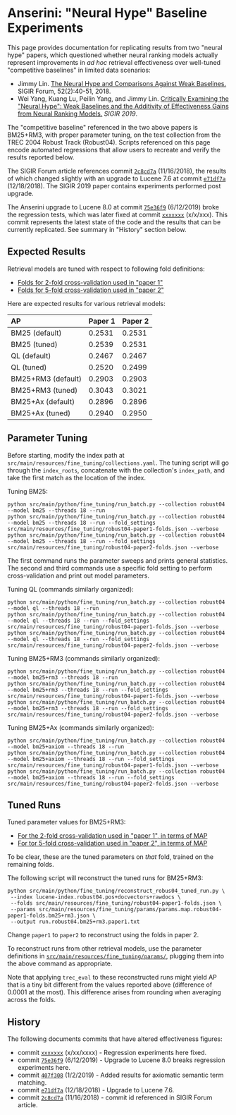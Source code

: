 # Anserini: "Neural Hype" Baseline Experiments

This page provides documentation for replicating results from two "neural hype" papers, which questioned whether neural ranking models actually represent improvements in _ad hoc_ retrieval effectiveness over well-tuned "competitive baselines" in limited data scenarios:

+ Jimmy Lin. [The Neural Hype and Comparisons Against Weak Baselines.](http://sigir.org/wp-content/uploads/2019/01/p040.pdf) SIGIR Forum, 52(2):40-51, 2018.
+ Wei Yang, Kuang Lu, Peilin Yang, and Jimmy Lin. [Critically Examining the "Neural Hype": Weak Baselines and the Additivity of Effectiveness Gains from Neural Ranking Models.](https://cs.uwaterloo.ca/~jimmylin/publications/Yang_etal_SIGIR2019.pdf) _SIGIR 2019_.

The "competitive baseline" referenced in the two above papers is BM25+RM3, with proper parameter tuning, on the test collection from the TREC 2004 Robust Track (Robust04).
Scripts referenced on this page encode automated regressions that allow users to recreate and verify the results reported below.

The SIGIR Forum article references commit [`2c8cd7a`](https://github.com/castorini/Anserini/commit/2c8cd7a550faca0fc450e4159a4a874d4795ac25) (11/16/2018), the results of which changed slightly with an upgrade to Lucene 7.6 at commit [`e71df7a`](https://github.com/castorini/Anserini/commit/e71df7aee42c7776a63b9845600a4075632fa11c) (12/18/2018).
The SIGIR 2019 paper contains experiments performed post upgrade.

The Anserini upgrade to Lucene 8.0 at commit [`75e36f9`](https://github.com/castorini/anserini/commit/75e36f97f7037d1ceb20fa9c91582eac5e974131) (6/12/2019) broke the regression tests, which was later fixed at commit [`xxxxxxx`](https://github.com/castorini/anserini/commit/xxxxxxx) (x/x/xxx).
This commit represents the latest state of the code and the results that can be currently replicated.
See summary in "History" section below.


## Expected Results

Retrieval models are tuned with respect to following fold definitions:

+ [Folds for 2-fold cross-validation used in "paper 1"](../src/main/resources/fine_tuning/robust04-paper1-folds.json)
+ [Folds for 5-fold cross-validation used in "paper 2"](../src/main/resources/fine_tuning/robust04-paper2-folds.json)

Here are expected results for various retrieval models:

AP                 | Paper 1 | Paper 2 |
:------------------|---------|---------|
BM25 (default)     |  0.2531 |  0.2531 |
BM25 (tuned)       |  0.2539 |  0.2531 |
QL (default)       |  0.2467 |  0.2467 |
QL (tuned)         |  0.2520 |  0.2499 |
BM25+RM3 (default) |  0.2903 |  0.2903 |
BM25+RM3 (tuned)   |  0.3043 |  0.3021 |
BM25+Ax (default)  |  0.2896 |  0.2896 |
BM25+Ax (tuned)    |  0.2940 |  0.2950 |


## Parameter Tuning

Before starting, modify the index path at `src/main/resources/fine_tuning/collections.yaml`.
The tuning script will go through the `index_roots`, concatenate with the collection's `index_path`, and take the first match as the location of the index.

Tuning BM25:

```
python src/main/python/fine_tuning/run_batch.py --collection robust04 --model bm25 --threads 18 --run
python src/main/python/fine_tuning/run_batch.py --collection robust04 --model bm25 --threads 18 --run --fold_settings src/main/resources/fine_tuning/robust04-paper1-folds.json --verbose
python src/main/python/fine_tuning/run_batch.py --collection robust04 --model bm25 --threads 18 --run --fold_settings src/main/resources/fine_tuning/robust04-paper2-folds.json --verbose
```

The first command runs the parameter sweeps and prints general statistics.
The second and third commands use a specific fold setting to perform cross-validation and print out model parameters.

Tuning QL (commands similarly organized):

```
python src/main/python/fine_tuning/run_batch.py --collection robust04 --model ql --threads 18 --run
python src/main/python/fine_tuning/run_batch.py --collection robust04 --model ql --threads 18 --run --fold_settings src/main/resources/fine_tuning/robust04-paper1-folds.json --verbose
python src/main/python/fine_tuning/run_batch.py --collection robust04 --model ql --threads 18 --run --fold_settings src/main/resources/fine_tuning/robust04-paper2-folds.json --verbose
```

Tuning BM25+RM3 (commands similarly organized):

```
python src/main/python/fine_tuning/run_batch.py --collection robust04 --model bm25+rm3 --threads 18 --run
python src/main/python/fine_tuning/run_batch.py --collection robust04 --model bm25+rm3 --threads 18 --run --fold_settings src/main/resources/fine_tuning/robust04-paper1-folds.json --verbose
python src/main/python/fine_tuning/run_batch.py --collection robust04 --model bm25+rm3 --threads 18 --run --fold_settings src/main/resources/fine_tuning/robust04-paper2-folds.json --verbose
```

Tuning BM25+Ax (commands similarly organized):

```
python src/main/python/fine_tuning/run_batch.py --collection robust04 --model bm25+axiom --threads 18 --run
python src/main/python/fine_tuning/run_batch.py --collection robust04 --model bm25+axiom --threads 18 --run --fold_settings src/main/resources/fine_tuning/robust04-paper1-folds.json --verbose
python src/main/python/fine_tuning/run_batch.py --collection robust04 --model bm25+axiom --threads 18 --run --fold_settings src/main/resources/fine_tuning/robust04-paper2-folds.json --verbose
```


## Tuned Runs

Tuned parameter values for BM25+RM3:

+ [For the 2-fold cross-validation used in "paper 1", in terms of MAP](../src/main/resources/fine_tuning/params/params.map.robust04-paper1-folds.bm25+rm3.json)
+ [For tor 5-fold cross-validation used in "paper 2", in terms of MAP](../src/main/resources/fine_tuning/params/params.map.robust04-paper2-folds.bm25+rm3.json)

To be clear, these are the tuned parameters on _that_ fold, trained on the remaining folds.

The following script will reconstruct the tuned runs for BM25+RM3:

```
python src/main/python/fine_tuning/reconstruct_robus04_tuned_run.py \
 --index lucene-index.robust04.pos+docvectors+rawdocs \
 --folds src/main/resources/fine_tuning/robust04-paper1-folds.json \
 --params src/main/resources/fine_tuning/params/params.map.robust04-paper1-folds.bm25+rm3.json \
 --output run.robust04.bm25+rm3.paper1.txt
```

Change `paper1` to `paper2` to reconstruct using the folds in paper 2.

To reconstruct runs from other retrieval models, use the parameter definitions in [`src/main/resources/fine_tuning/params/`](../src/main/resources/fine_tuning/params/), plugging them into the above command as appropriate.

Note that applying `trec_eval` to these reconstructed runs might yield AP that is a tiny bit different from the values reported above (difference of 0.0001 at the most).
This difference arises from rounding when averaging across the folds.


## History

The following documents commits that have altered effectiveness figures:


+ commit [`xxxxxxx`](https://github.com/castorini/anserini/commit/xxxxxxx) (x/xx/xxxx) - Regression experiments here fixed.
+ commit [`75e36f9`](https://github.com/castorini/anserini/commit/75e36f97f7037d1ceb20fa9c91582eac5e974131) (6/12/2019) - Upgrade to Lucene 8.0 breaks regression experiments here.
+ commit [`407f308`](https://github.com/castorini/Anserini/commit/407f308cc543286e39701caf0acd1afab39dde2c) (1/2/2019) - Added results for axiomatic semantic term matching.
+ commit [`e71df7a`](https://github.com/castorini/Anserini/commit/e71df7aee42c7776a63b9845600a4075632fa11c) (12/18/2018) - Upgrade to Lucene 7.6.
+ commit [`2c8cd7a`](https://github.com/castorini/Anserini/commit/2c8cd7a550faca0fc450e4159a4a874d4795ac25) (11/16/2018) - commit id referenced in SIGIR Forum article.


